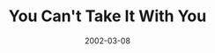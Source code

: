 ---
title: You Can't Take It With You
date: 2002-03-08
closing_date: 2002-03-23
layout: productions
playbill:
Theatre: Theatre Jacksonville
Venue: Little Theatre
cast:
- Penelope Sycamore: Sandra S. Spurney
- Essie: Katie Heard
- Rheba: Saudia Hayes
- Paul Sycamore: Steve McMahon
- Mr. De Pinna: Glenn Gaynon
- Ed: David Gile
- Donald: Leroy Roberts
- Martin Vanderhof: Jack Barnard
- Alice: Robin Scott
- Henderson: Paul Anello
- Tony Kirby: Warren Skeels
- Boris Kolenkhov: Colin J. Williams
- Gay Wellington: Shelly Higgins Hughes
- Mrs. Kirby: Emma Lee Carpenter
- Mr. Kirby: Tom Hickman
- FBI Chief: Robert Pelaia
- Mac: Ned Price
- Olga: Harriett Leathem
- Herself: Harpo
- Himself:
  - Groucho
  - Ziggy
  - Chaplin
crew:
- Artistic Director: Shirley Sacks
- Stage Manager: Daniel Dungan
- Technical Direcor: Jeffery L. Wagoner
- Set Design: Kelly J. Wagoner
- Lighting Design: Jeffery L. Wagoner
- Costume Design: Joy Smith
- Hair and Make-up Design: Tracy Olin
- Prop Design: Claudia Wright
- Prop Master: Claudia Wright
- Backstage Crew:
  - Tad Wiggins
  - Eric Gaynon
- Sound Board Operator: Gloria Pepe
- Light Board Operation: Daniel Dungan
- Technical Assistant: Henry Bordeaux
- Original Artwork:
  - Antonio Allegretti
  - Tim Kline
- Set Construction:
  - Manuel Bello
  - Gloria Pepe
  - Daniel Davis
  - Colin J. Williams
  - Steve McMahon
  - Eric Gaynon
  - Paul Anello
orchestra:
---